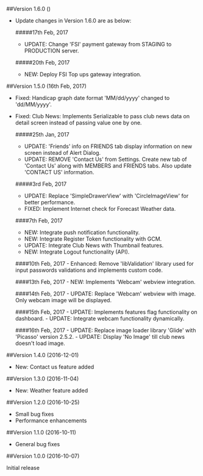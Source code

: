 ##Version  1.6.0 ()

- Update changes in Version 1.6.0 are as below:

    #####17th Feb, 2017
     - UPDATE: Change 'FSI' payment gateway from STAGING to PRODUCTION server.

    #####20th Feb, 2017
     - NEW: Deploy FSI Top ups gateway integration.

##Version  1.5.0 (16th Feb, 2017)

- Fixed: Handicap graph date format 'MM/dd/yyyy' changed to 'dd/MM/yyyy'.
- Fixed: Club News: Implements Serializable to pass club news data on detail screen instead of passing value one by one.

    #####25th Jan, 2017
    - UPDATE: 'Friends' info on FRIENDS tab display information on new screen instead of Alert Dialog.
    - UPDATE: REMOVE 'Contact Us' from Settings. Create new tab of 'Contact Us' along with MEMBERS and FRIENDS tabs. Also update 'CONTACT US' information.

    #####3rd Feb, 2017
    - UPDATE: Replace 'SimpleDrawerView' with 'CircleImageView' for better performance.
    - FIXED: Implement Internet check for Forecast Weather data.

    ####7th Feb, 2017
    - NEW: Integrate push notification functionality.
	- NEW: Integrate Register Token functionality with GCM.
	- UPDATE: Integrate Club News with Thumbnail features.
	- NEW: Integrate Logout functionality (API).

	####10th Feb, 2017
      - Enhanced: Remove 'libValidation' library used for input passwords validations and implements custom code.

    ####13th Feb, 2017
      - NEW: Implements 'Webcam' webview integration.

    ####14th Feb, 2017
      - UPDATE: Replace 'Webcam' webview with image. Only webcam image will be displayed.
	  
	####15th Feb, 2017
	  - UPDATE: Implements features flag functionality on dashboard.
	  - UPDATE: Integrate webcam functionality dynamically.

	 ####16th Feb, 2017
       - UPDATE: Replace image loader library 'Glide' with 'Picasso' version 2.5.2.
       - UPDATE: Display 'No Image' till club news doesn't load image.

##Version 1.4.0 (2016-12-01)

- New: Contact us feature added

##Version 1.3.0 (2016-11-04)

- New: Weather feature added

##Version 1.2.0 (2016-10-25)

- Small bug fixes
- Performance enhancements

##Version 1.1.0 (2016-10-11)

- General bug fixes

##Version 1.0.0 (2016-10-07)

Initial release